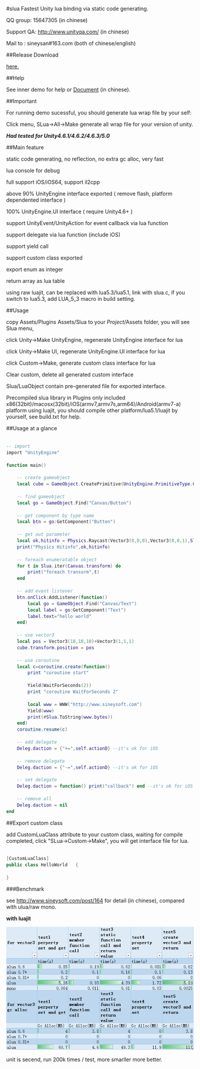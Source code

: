 #slua
Fastest Unity lua binding via static code generating.

QQ group: 15647305 (in chinese)

Support QA: http://www.unityqa.com/ (in chinese)

Mail to : sineysan#163.com (both of chinese/english)


##Release Download

[here.](https://github.com/pangweiwei/slua/releases/latest)

##Help

See inner demo for help or [Document](doc.md) (in chinese).

##Important

For running demo sucessful, you should generate lua wrap file by your self:

Click menu, SLua->All->Make  generate all wrap file for your version of unity.

***Had tested for Unity4.6.1/4.6.2/4.6.3/5.0***

##Main feature

static code generating, no reflection, no extra gc alloc, very fast

lua console for debug

full support iOS/iOS64, support il2cpp

above 90% UnityEngine interface exported ( remove flash, platform dependented interface )

100% UnityEngine.UI interface ( require Unity4.6+ )

support UnityEvent/UnityAction for event callback via lua function

support delegate via lua function (include iOS)

support yield call

support custom class exported

export enum as integer

return array as lua table

using raw luajit, can be replaced with lua5.3/lua5.1, link with slua.c, if you switch to lua5.3, add LUA_5_3 macro in build setting.

##Usage

copy Assets/Plugins Assets/Slua to your $Project$/Assets folder, you will see Slua menu, 

click Unity->Make UnityEngine, regenerate UnityEngine interface for lua

click Unity->Make UI, regenerate UnityEngine.UI interface for lua

click Custom->Make, generate custom class interface for lua

Clear custom, delete all generated custom interface

Slua/LuaObject contain pre-generated file for exported interface.

Precompiled slua library in Plugins only included x86(32bit)/macosx(32bit)/iOS(armv7,armv7s,arm64)/Android(armv7-a) platform using luajit, you should compile other platform/lua5.1/luajit by yourself, see build.txt for help.


##Usage at a glance

~~~~~~~~~~lua

-- import
import "UnityEngine"

function main()

	-- create gameobject
	local cube = GameObject.CreatePrimitive(UnityEngine.PrimitiveType.Cube)

	-- find gameobject
	local go = GameObject.Find("Canvas/Button")
	
	-- get component by type name
	local btn = go:GetComponent("Button")
	
	-- get out parameter
	local ok,hitinfo = Physics.Raycast(Vector3(0,0,0),Vector3(0,0,1),Slua.out)
	print("Physics Hitinfo",ok,hitinfo)
	
	-- foreach enumeratable object
	for t in Slua.iter(Canvas.transform) do
		print("foreach transorm",t)
	end
	
	-- add event listener
	btn.onClick:AddListener(function()
		local go = GameObject.Find("Canvas/Text")
		local label = go:GetComponent("Text")
		label.text="hello world"
	end)
	
	-- use vector3
	local pos = Vector3(10,10,10)+Vector3(1,1,1)
	cube.transform.position = pos
	
	-- use coroutine
	local c=coroutine.create(function()
		print "coroutine start"

		Yield(WaitForSeconds(2))
		print "coroutine WaitForSeconds 2"

		local www = WWW("http://www.sineysoft.com")
		Yield(www)
		print(#Slua.ToString(www.bytes))
	end)
	coroutine.resume(c)

	-- add delegate
	Deleg.daction = {"+=",self.actionD} --it's ok for iOS
	
	-- remove delegate
	Deleg.daction = {"-=",self.actionD} --it's ok for iOS
	
	-- set delegate
	Deleg.daction = function() print("callback") end --it's ok for iOS
	
	-- remove all
	Deleg.daction = nil
end

~~~~~~~~~~

##Export custom class

add CustomLuaClass attribute to your custom class, waiting for compile completed, click "SLua->Custom->Make", you will get interface file for lua.

~~~~~~~~~~c#

[CustomLuaClass]
public class HelloWorld   {

}

~~~~~~~~~~

###Benchmark

see http://www.sineysoft.com/post/164 for detail (in chinese), compared with ulua/raw mono.

**with luajit**


![](benchmark.png)


unit is secend, run 200k times / test, more smarller more better.

